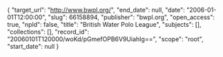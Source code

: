 {
  "target_url": "http://www.bwpl.org/", 
  "end_date": null, 
  "date": "2006-01-01T12:00:00", 
  "slug": 66158894, 
  "publisher": "bwpl.org", 
  "open_access": true, 
  "npld": false, 
  "title": "British Water Polo League", 
  "subjects": [], 
  "collections": [], 
  "record_id": "20060101T120000/woKd/pGmefOPB6V9UiahIg==", 
  "scope": "root", 
  "start_date": null
}


